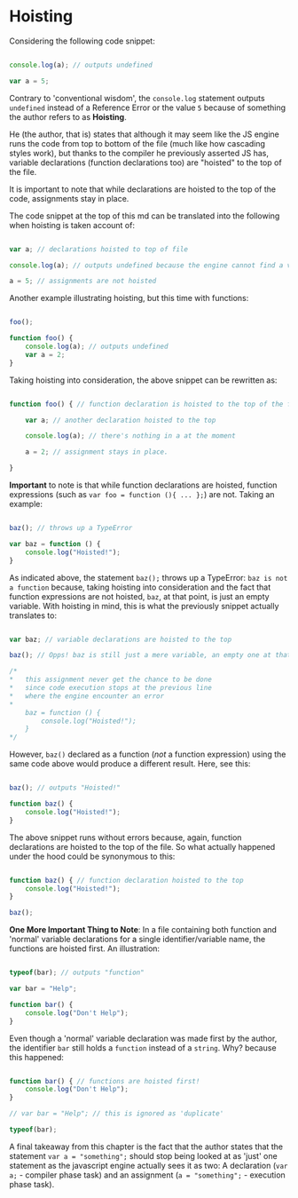 # Hoisting

Considering the following code snippet:

```javascript

console.log(a); // outputs undefined

var a = 5;

```

Contrary to 'conventional wisdom', the `console.log` statement outputs `undefined` instead of a Reference Error or the value `5` because of something the author refers to as **Hoisting**.

He (the author, that is) states that although it may seem like the JS engine runs the code from top to bottom of the file (much like how cascading styles work), but thanks to the compiler he previously asserted JS has, variable declarations (function declarations too) are "hoisted" to the top of the file.

It is important to note that while declarations are hoisted to the top of the code, assignments stay in place.

The code snippet at the top of this md can be translated into the following when hoisting is taken account of:

```javascript

var a; // declarations hoisted to top of file

console.log(a); // outputs undefined because the engine cannot find a value in the identifier yet

a = 5; // assignments are not hoisted

```

Another example illustrating hoisting, but this time with functions:

```javascript

foo();

function foo() {
	console.log(a); // outputs undefined
	var a = 2;
}

```

Taking hoisting into consideration, the above snippet can be rewritten as:  

```javascript

function foo() { // function declaration is hoisted to the top of the file

	var a; // another declaration hoisted to the top

	console.log(a); // there's nothing in a at the moment

	a = 2; // assignment stays in place.

}

```

**Important** to note is that while function declarations are hoisted, function expressions (such as `var foo = function (){ ... };`) are not. Taking an example:

```javascript

baz(); // throws up a TypeError

var baz = function () {
	console.log("Hoisted!");
}

```

As indicated above, the statement `baz();` throws up a TypeError: `baz is not a function` because, taking hoisting into consideration and the fact that function expressions are not hoisted, `baz`, at that point, is just an empty variable. With hoisting in mind, this is what the previously snippet actually translates to:  

```javascript

var baz; // variable declarations are hoisted to the top

baz(); // Opps! baz is still just a mere variable, an empty one at that!

/*
*	this assignment never get the chance to be done
* 	since code execution stops at the previous line
* 	where the engine encounter an error
*
	baz = function () {
		console.log("Hoisted!");
	}
*/

```

However, `baz()` declared as a function (_not_ a function expression) using the same code above would produce a different result. Here, see this:  

```javascript

baz(); // outputs "Hoisted!"

function baz() {
	console.log("Hoisted!");
}

```

The above snippet runs without errors because, again, function declarations are hoisted to the top of the file. So what actually happened under the hood could be synonymous to this:  

```javascript

function baz() { // function declaration hoisted to the top
	console.log("Hoisted!");
}

baz();

```

**One More Important Thing to Note**: In a file containing both function and 'normal' variable declarations for a single identifier/variable name, the functions are hoisted first. An illustration:  

```javascript

typeof(bar); // outputs "function"

var bar = "Help";

function bar() {
	console.log("Don't Help");
}

```

Even though a 'normal' variable declaration was made first by the author, the identifier `bar` still holds a `function` instead of a `string`. Why? because this happened:  

```javascript

function bar() { // functions are hoisted first!
	console.log("Don't Help");
}

// var bar = "Help"; // this is ignored as 'duplicate'

typeof(bar);

```

A final takeaway from this chapter is the fact that the author states that the statement `var a = "something";` should stop being looked at as 'just' one statement as the javascript engine actually sees it as two: A declaration (`var a;` - compiler phase task) and an assignment (`a = "something";` - execution phase task).  